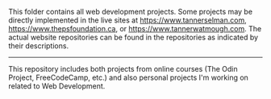 This folder contains all web development projects. Some projects may be directly implemented in the live sites at https://www.tannerselman.com, https://www.thepsfoundation.ca, or https://www.tannerwatmough.com. The actual website repositories can be found in the repositories as indicated by their descriptions. <br> 
<hr>
This repository includes both projects from online courses (The Odin Project, FreeCodeCamp, etc.) and also personal projects I'm working on related to Web Development. 
